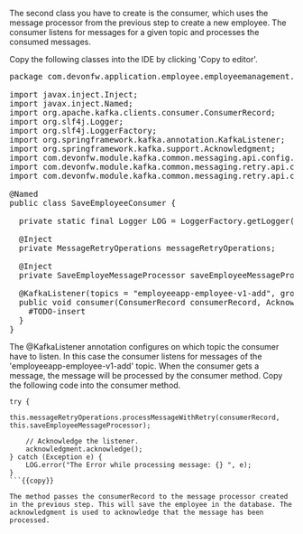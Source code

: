 The second class you have to create is the consumer, which uses the message processor from the previous step to create a new employee. The consumer listens for messages for a given topic and processes the consumed messages.

Copy the following classes into the IDE by clicking 'Copy to editor'.

<pre class="file" data-filename="devonfw/workspaces/main/devon4j-kafka/core/src/main/java/com/devonfw/application/employee/employeemanagement/service/impl/kafka/SaveEmployeeConsumer.java">
package com.devonfw.application.employee.employeemanagement.service.impl.kafka;

import javax.inject.Inject;
import javax.inject.Named;
import org.apache.kafka.clients.consumer.ConsumerRecord;
import org.slf4j.Logger;
import org.slf4j.LoggerFactory;
import org.springframework.kafka.annotation.KafkaListener;
import org.springframework.kafka.support.Acknowledgment;
import com.devonfw.module.kafka.common.messaging.api.config.MessageReceiverConfig;
import com.devonfw.module.kafka.common.messaging.retry.api.client.MessageRetryOperations;
import com.devonfw.module.kafka.common.messaging.retry.api.config.MessageDefaultRetryConfig;

@Named
public class SaveEmployeeConsumer<K, V> {

  private static final Logger LOG = LoggerFactory.getLogger(SaveEmployeeConsumer.class);

  @Inject
  private MessageRetryOperations<K, V> messageRetryOperations;

  @Inject
  private SaveEmployeMessageProcessor<K, V> saveEmployeeMessageProcessor;

  @KafkaListener(topics = "employeeapp-employee-v1-add", groupId = "${messaging.kafka.consumer.groupId}", containerFactory = "kafkaListenerContainerFactory")
  public void consumer(ConsumerRecord<K, V> consumerRecord, Acknowledgment acknowledgment) {
    #TODO-insert
  }
}
</pre>

The @KafkaListener annotation configures on which topic the consumer have to listen. In this case the consumer listens for messages of the 'employeeapp-employee-v1-add' topic. When the consumer gets a message, the message will be processed by the consumer method.
Copy the following code into the consumer method.

```
try {
    this.messageRetryOperations.processMessageWithRetry(consumerRecord, this.saveEmployeeMessageProcessor);

	// Acknowledge the listener.
    acknowledgment.acknowledge();
} catch (Exception e) {
    LOG.error("The Error while processing message: {} ", e);
}
```{{copy}}

The method passes the consumerRecord to the message processor created in the previous step. This will save the employee in the database. The acknowledgment is used to acknowledge that the message has been processed.
